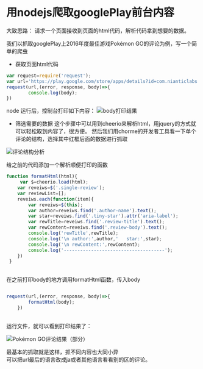 # 用nodejs爬取googlePlay前台内容  

大致思路：
请求一个页面接收到页面的html代码，解析代码拿到想要的数据。

我们以抓取googlePlay上2016年度最佳游戏Pokémon GO的评论为例，写一个简单的爬虫

- 获取页面html代码

```javascript   
var request=require('request');
var url='https://play.google.com/store/apps/details?id=com.nianticlabs.pokemongo&hl=zh_CN';
request(url,(error, response, body)=>{
		console.log(body);
})

``` 

node 运行后，控制台打印如下内容：
![body打印结果](http://upload-images.jianshu.io/upload_images/4066840-dceecf4871086713.png?imageMogr2/auto-orient/strip%7CimageView2/2/w/1240)

- 筛选需要的数据
这个步骤中可以用到cheerio来解析html，用jquery的方式就可以轻松取到内容了，很方便。
然后我们用chorme的开发者工具看一下单个评论的结构，选择其中红框后面的数据进行抓取


![评论结构分析](http://upload-images.jianshu.io/upload_images/4066840-d7c476066d2e6d05.png?imageMogr2/auto-orient/strip%7CimageView2/2/w/1240)

给之前的代码添加一个解析顺便打印的函数

``` javascript   
function formatHtml(html){
     var $=cheerio.load(html);
 	var reveiws=$('.single-review');
 	var reviewList=[];
 	reveiws.each(function(item){
 		var reveiws=$(this);
 		var author=reveiws.find('.author-name').text();
 		var star=reveiws.find('.tiny-star').attr('aria-label');
 		var rewTitle=reveiws.find('.review-title').text();
 		var rewContent=reveiws.find('.review-body').text();
 		console.log('rewTitle',rewTitle);
 		console.log('\n author:',author,'   star:',star);
 		console.log('\n rewContent:',rewContent);
 		console.log('-------------------------------------');
 	})
 }
 
```   
  
 
在之前打印body的地方调用formatHtml函数，传入body

```javascript  

request(url,(error, response, body)=>{
		formatHtml(body);
	})
	
```
运行文件，就可以看到打印结果了：

![Pokémon GO评论结果（部分）](http://upload-images.jianshu.io/upload_images/4066840-c5e8d0c422f2510d.png?imageMogr2/auto-orient/strip%7CimageView2/2/w/1240)

最基本的抓取就是这样，抓不同内容也大同小异  
可以把url最后的语言改成ja或者其他语言看看别的区的评论。
